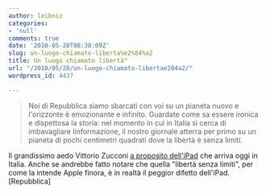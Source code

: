 ```yaml
---
author: leibniz
categories:
- 'null'
comments: true
date: '2010-05-28T08:38:09Z'
slug: un-luogo-chiamato-liberta%e2%84%a2
title: Un luogo chiamato libertà™
url: "/2010/05/28/un-luogo-chiamato-libertae284a2/"
wordpress_id: 4437

---
```

> Noi di Repubblica siamo sbarcati con voi su un pianeta nuovo e l'orizzonte è emozionante e infinito. Guardate come sa essere ironica e dispettosa la storia: nel momento in cui in Italia si cerca di imbavagliare linformazione, il nostro giornale atterra per primo su un pianeta di pochi centimetri quadrati dove la libertà è senza limiti.


Il grandissimo aedo Vittorio Zucconi [a proposito dell'iPad](http://www.repubblica.it/tecnologia/2010/05/28/news/debutto_ipad-4392764/") che arriva oggi in Italia. Anche se andrebbe fatto notare che quella "libertà senza limiti", per come la intende Apple finora, è in realtà il peggior difetto dell'iPad. [Repubblica]
